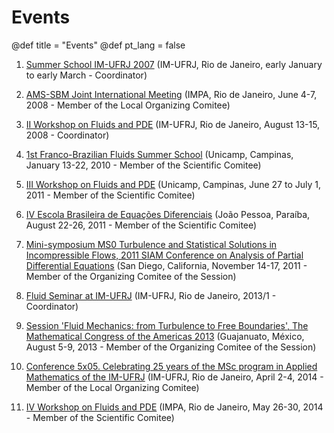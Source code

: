 # Events

@def title = "Events"
@def pt_lang = false

1. [Summer School IM-UFRJ 2007](http://www.pg.im.ufrj.br/verao/verao2007.htm) (IM-UFRJ, Rio de Janeiro, early January to early March - Coordinator)

2. [AMS-SBM Joint International Meeting](http://www.ams.org/meetings/international/2142_progfull.html) (IMPA, Rio de Janeiro, June 4-7, 2008 - Member of the Local Organizing Comitee)

3. [II Workshop on Fluids and PDE](/assets/wfpde08/index.html) (IM-UFRJ, Rio de Janeiro, August 13-15, 2008 - Coordinator)  

4. [1st Franco-Brazilian Fluids Summer School](http://www.ime.unicamp.br/~equadif/wp-content/uploads/2015/09/cartaz-evfbfluidos.png) (Unicamp, Campinas, January 13-22, 2010 - Member of the Scientific Comitee)

5. [III Workshop on Fluids and PDE](http://www2.im.ufrj.br/~hlopes/WFEDP3/) (Unicamp, Campinas, June 27 to July 1, 2011 - Member of the Scientific Comitee)  

6. [IV Escola Brasileira de Equações Diferenciais](http://www.mat.ufpb.br/ebed/) (João Pessoa, Paraíba, August 22-26, 2011 - Member of the Scientific Comitee)

7. [Mini-symposium MS0 Turbulence and Statistical Solutions in Incompressible Flows, 2011 SIAM Conference on Analysis of Partial Differential Equations](http://meetings.siam.org/sess/dsp_programsess.cfm?SESSIONCODE=13624) (San Diego, California, November 14-17, 2011 - Member of the Organizing Comitee of the Session)  

8. [Fluid Seminar at IM-UFRJ](/assets/semfluidos/index.html) (IM-UFRJ, Rio de Janeiro, 2013/1 - Coordinator)  

9. [Session 'Fluid Mechanics: from Turbulence to Free Boundaries', The Mathematical Congress of the Americas 2013](http://mca2013.org/en/programme/scientific-programme/special-sessions.html) (Guajanuato, México, August 5-9, 2013 - Member of the Organizing Comitee of the Session)  

10. [Conference 5x05. Celebrating 25 years of the MSc program in Applied Mathematics of the IM-UFRJ](http://www2.im.ufrj.br/5x05/) (IM-UFRJ, Rio de Janeiro, April 2-4, 2014 - Member of the Local Organizing Comitee)  

11. [IV Workshop on Fluids and PDE](https://impa.br/sobre/memoria/reunioes-cientificas/iv-workshop-em-fluidos-e-edp/) (IMPA, Rio de Janeiro, May 26-30, 2014 - Member of the Scientific Comitee)
